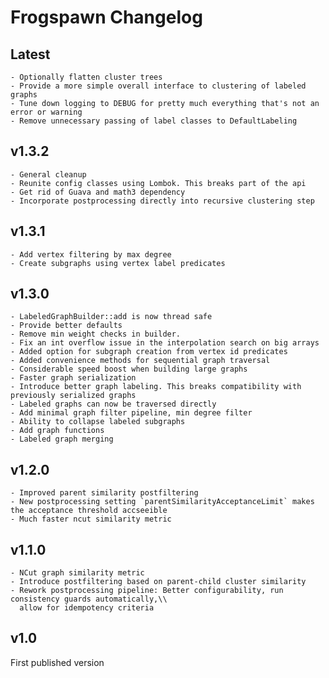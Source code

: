 # Frogspawn Changelog

## Latest
    
    - Optionally flatten cluster trees
    - Provide a more simple overall interface to clustering of labeled graphs
    - Tune down logging to DEBUG for pretty much everything that's not an error or warning
    - Remove unnecessary passing of label classes to DefaultLabeling

## v1.3.2

    - General cleanup
    - Reunite config classes using Lombok. This breaks part of the api
    - Get rid of Guava and math3 dependency
    - Incorporate postprocessing directly into recursive clustering step

## v1.3.1

    - Add vertex filtering by max degree
    - Create subgraphs using vertex label predicates

## v1.3.0

    - LabeledGraphBuilder::add is now thread safe
    - Provide better defaults
    - Remove min weight checks in builder.
    - Fix an int overflow issue in the interpolation search on big arrays
    - Added option for subgraph creation from vertex id predicates
    - Added convenience methods for sequential graph traversal
    - Considerable speed boost when building large graphs
    - Faster graph serialization
    - Introduce better graph labeling. This breaks compatibility with previously serialized graphs
    - Labeled graphs can now be traversed directly
    - Add minimal graph filter pipeline, min degree filter
    - Ability to collapse labeled subgraphs
    - Add graph functions
    - Labeled graph merging
            
## v1.2.0

    - Improved parent similarity postfiltering
    - New postprocessing setting `parentSimilarityAcceptanceLimit` makes the acceptance threshold accseeible
    - Much faster ncut similarity metric

## v1.1.0

    - NCut graph similarity metric
    - Introduce postfiltering based on parent-child cluster similarity
    - Rework postprocessing pipeline: Better configurability, run consistency guards automatically,\\
      allow for idempotency criteria

## v1.0
First published version